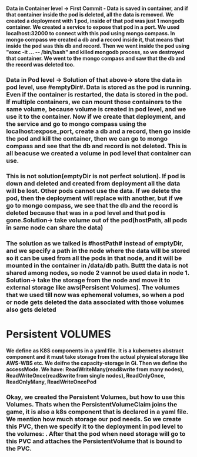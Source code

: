 #### Data in Container level -> First Commit - Data is saved in container, and if that container inside the pod is deleted, all the data is removed. We created a deployment with 1 pod, inside of that pod was just 1 mongodb container. We created a service to expose that pod in a port. We used localhost:32000 to connect with this pod using mongo compass. In mongo compass we created a db and a record inside it, that means that inside the pod was this db and record. Then we went inside the pod using "exec -it ... -- /bin/bash" and killed mongodb process, so we destroyed that container. We went to the mongo compass and saw that the db and the record was deleted too.

### Data in Pod level -> Solution of that above-> store the data in pod level, use #emptyDir#. Data is stored as the pod is running. Even if the container is restarted, the data is stored in the pod. If multiple containers, we can mount those containers to the same volume, because volume is created in pod level, and we use it to the container.  Now if we create that deployment, and the service and go to mongo compass using the localhost:expose_port, create a db and a record, then go inside the pod and kill the container, then we can go to mongo compass and see that the db and record is not deleted. This is all beacuse we created a volume in pod level that container can use.
### This is not solution(emptyDir is not perfect solution). If pod is down and deleted and created from deployment all the data will be lost. Other pods cannot use the data. If we delete the pod, then the deployment will replace with another, but if we go to mongo compass, we see that the db and the record is deleted because that was in a pod level and that pod is gone.Solution-> take volume out of the pod(hostPath, all pods in same node can share the data)

### The solution as we talked is #hostPath# instead of emptyDir, and we specify a path in the node where the data will be stored so it can be used from all the pods in that node, and it will be mounted in the container in /data/db path. Buttt the data is not shared among nodes, so node 2 vannot be used data in node 1. Solution-> take the storage from the node and move it to external storage like aws(Persisent Volumes). The volumes that we used till now was ephemeral volumes, so when a pod or node gets deleted the data associated with those volumes also gets deleted

# Persistent VOLUMES
#### We define as K8S components in a yaml file. It is a kubernetes abstract component and it must take storage from the actual physical storage  like AWS-WBS etc. We deifne the capacity-storage in Gi. Then we define the accessMode. We have: ReadWriteMany(read&write from many nodes), ReadWriteOnce(read&write from single nodes), ReadOnlyOnce, ReadOnlyMany, ReadWriteOncePod
### Okay, we created the Persistent Volumes, but how to use this Volumes. Thats when the PersistentVolumeClaim joins the game, it is also a k8s component that is declared in a yaml file. We mention how much storage our pod needs. So we create this PVC, then we specify it to the deployment in pod level to the volumes: . After that the pod when need storage will go to this PVC and attaches the PersistentVolume that is bound to the PVC.

